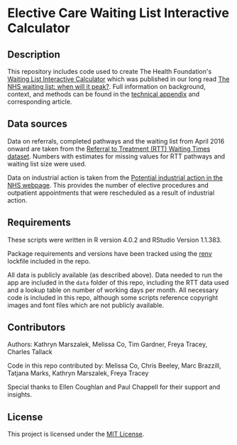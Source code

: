 # Elective Care Waiting List Interactive Calculator

## Description

This repository includes code used to create The Health Foundation's [Waiting List Interactive Calculator](https://thehealthfoundation.shinyapps.io/waiting-list-interactive/) which was published in our long read [The NHS waiting list: when will it peak?](https://www.health.org.uk/waiting-list). Full information on background, context, and methods can be found in the [technical appendix](https://www.health.org.uk/sites/default/files/2023-10/Waiting%20list%20technical%20appendix_0.pdf) and corresponding article. 

## Data sources

Data on referrals, completed pathways and the waiting list from April 2016 onward are taken from the [Referral to Treatment (RTT) Waiting Times dataset](https://www.england.nhs.uk/statistics/statistical-work-areas/rtt-waiting-times/). Numbers with estimates for missing values for RTT pathways and waiting list size  were used.

Data on industrial action is taken from the [Potential industrial action in the NHS webpage](https://www.england.nhs.uk/publication/preparedness-for-potential-industrial-action-in-the-nhs/). This provides the number of elective procedures and outpatient appointments that were rescheduled as a result of industrial action.

## Requirements

These scripts were written in R version 4.0.2 and RStudio Version 1.1.383. 

Package requirements and versions have been tracked using the [renv](https://rstudio.github.io/renv/articles/renv.html) lockfile included in the repo. 

All data is publicly available (as described above). Data needed to run the app are included in the `data` folder of this repo, including the RTT data used and a lookup table on number of working days per month. All necessary code is included in this repo, although some scripts reference copyright images and font files which are not publicly available. 

## Contributors

Authors: Kathryn Marszalek, Melissa Co, Tim Gardner, Freya Tracey, Charles Tallack

Code in this repo contributed by: Melissa Co, Chris Beeley, Marc Brazzill, Tatjana Marks, Kathryn Marszalek, Freya Tracey

Special thanks to Ellen Coughlan and Paul Chappell for their support and insights.

## License

This project is licensed under the [MIT License](https://opensource.org/license/mit/).
